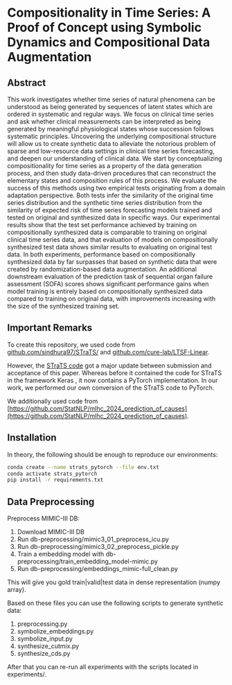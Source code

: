# Compositionality in Time Series: A Proof of Concept using Symbolic Dynamics and Compositional Data Augmentation

## Abstract

This work investigates whether time series of natural phenomena can be understood as being generated by sequences of latent states which are ordered in systematic and regular ways. We focus on clinical time series and ask whether clinical measurements can be interpreted as being generated by meaningful physiological states whose succession follows systematic principles. Uncovering the underlying compositional structure will allow us to create synthetic data to alleviate the notorious problem of sparse and low-resource data settings in clinical time series forecasting, and deepen our understanding of clinical data.
We start by conceptualizing compositionality for time series as a property of the data generation process, and then study data-driven procedures that can reconstruct the elementary states and composition rules of this process.
We evaluate the success of this methods using two empirical tests originating from a domain adaptation perspective.
Both tests infer the similarity of the original time series distribution and the synthetic time series distribution from the similarity of expected risk of time series forecasting models trained and tested on original and synthesized data in specific ways.
Our experimental results show that the test set performance achieved by training on compositionally synthesized data is comparable to training on original clinical time series data, and that evaluation of models on compositionally synthesized test data shows similar results to evaluating on original test data. 
In both experiments, performance based on compositionally synthesized data by far surpasses that based on synthetic data that were created by randomization-based data augmentation. 
An additional downstream evaluation of the prediction task of sequential organ failure assessment (SOFA) scores shows significant performance gains when model training is entirely based on compositionally synthesized data compared to training on original data, with improvements increasing with the size of the synthesized training set.

## Important Remarks

To create this repository, we used code from [github.com/sindhura97/STraTS/](https://github.com/sindhura97/STraTS/) and [github.com/cure-lab/LTSF-Linear](https://github.com/cure-lab/LTSF-Linear).

However, the [STraTS code](https://github.com/yiRMT/STraTS) got a major update between submission and acceptance of this paper. Whereas before it contained the code for STraTS in the framework Keras , it now contains a PyTorch implementation.
In our work, we performed our own conversion of the STraTS code to PyTorch.

We additionally used code from [https://github.com/StatNLP/mlhc_2024_prediction_of_causes](https://github.com/StatNLP/mlhc_2024_prediction_of_causes).

## Installation

In theory, the following should be enough to reproduce our environments:

```sh
conda create --name strats_pytorch --file env.txt
conda activate strats_pytorch
pip install -r requirements.txt
```

## Data Preprocessing


Preprocess MIMIC-III DB: 

1. Download MIMIC-III DB
2. Run db-preprocessing/mimic3_01_preprocess_icu.py
3. Run db-preprocessing/mimic3_02_preprocess_pickle.py
4. Train a embedding model with db-preprocessing/train_embedding_model-mimic.py
5. Run db-preprocessing/embeddings_mimic-full_clean.py

This will give you gold train|valid|test data in dense representation (numpy array).

Based on these files you can use the following scripts to generate synthetic data:

1. preprocessing.py
2. symbolize_embeddings.py
2. symbolize_input.py
3. synthesize_cutmix.py
3. synthesize_cds.py

After that you can re-run all experiments with the scripts located in experiments/.
